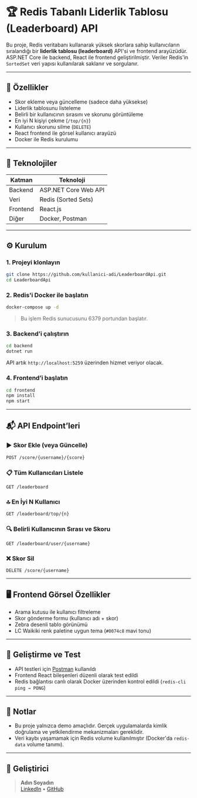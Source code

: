# 🏆 Redis Tabanlı Liderlik Tablosu (Leaderboard) API

Bu proje, Redis veritabanı kullanarak yüksek skorlara sahip kullanıcıların sıralandığı bir **liderlik tablosu (leaderboard)** API'si ve frontend arayüzüdür. ASP.NET Core ile backend, React ile frontend geliştirilmiştir. Veriler Redis'in `SortedSet` veri yapısı kullanılarak saklanır ve sorgulanır.

---

## 🚀 Özellikler

- Skor ekleme veya güncelleme (sadece daha yüksekse)
- Liderlik tablosunu listeleme
- Belirli bir kullanıcının sırasını ve skorunu görüntüleme
- En iyi N kişiyi çekme (`/top/{n}`)
- Kullanıcı skorunu silme (`DELETE`)
- React frontend ile görsel kullanıcı arayüzü
- Docker ile Redis kurulumu

---

## 🧱 Teknolojiler

| Katman | Teknoloji |
|--------|-----------|
| Backend | ASP.NET Core Web API |
| Veri | Redis (Sorted Sets) |
| Frontend | React.js |
| Diğer | Docker, Postman |

---

## ⚙️ Kurulum

### 1. Projeyi klonlayın

```bash
git clone https://github.com/kullanici-adi/LeaderboardApi.git
cd LeaderboardApi
```

### 2. Redis'i Docker ile başlatın

```bash
docker-compose up -d
```

> Bu işlem Redis sunucusunu 6379 portundan başlatır.

### 3. Backend’i çalıştırın

```bash
cd backend
dotnet run
```

API artık `http://localhost:5259` üzerinden hizmet veriyor olacak.

### 4. Frontend’i başlatın

```bash
cd frontend
npm install
npm start
```

---

## 📬 API Endpoint’leri

### ▶️ Skor Ekle (veya Güncelle)
```
POST /score/{username}/{score}
```

### 📋 Tüm Kullanıcıları Listele
```
GET /leaderboard
```

### 🔝 En İyi N Kullanıcı
```
GET /leaderboard/top/{n}
```

### 🔍 Belirli Kullanıcının Sırası ve Skoru
```
GET /leaderboard/user/{username}
```

### ❌ Skor Sil
```
DELETE /score/{username}
```

---

## 🖥️ Frontend Görsel Özellikler

- Arama kutusu ile kullanıcı filtreleme
- Skor gönderme formu (kullanıcı adı + skor)
- Zebra desenli tablo görünümü
- LC Waikiki renk paletine uygun tema (`#0074c8` mavi tonu)

---

## 🧪 Geliştirme ve Test

- API testleri için [Postman](https://www.postman.com/) kullanıldı
- Frontend React bileşenleri düzenli olarak test edildi
- Redis bağlantısı canlı olarak Docker üzerinden kontrol edildi (`redis-cli ping → PONG`)

---

## 📌 Notlar

- Bu proje yalnızca demo amaçlıdır. Gerçek uygulamalarda kimlik doğrulama ve yetkilendirme mekanizmaları gereklidir.
- Veri kaybı yaşamamak için Redis volume kullanılmıştır (Docker'da `redis-data` volume tanımı).

---

## 👤 Geliştirici

> **Adın Soyadın**  
> [LinkedIn](#) • [GitHub](#)